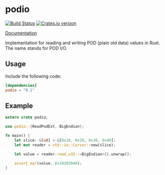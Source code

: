 podio
=====

[![Build Status](https://travis-ci.org/mvdnes/podio.svg?branch=master)](https://travis-ci.org/mvdnes/podio)
[![Crates.io version](https://img.shields.io/crates/v/podio.svg)](https://crates.io/crates/podio)

[Documentation](http://mvdnes.github.io/rust-docs/podio/podio/index.html)

Implementation for reading and writing POD (plain old data) values in Rust. The name stands for POD I/O.

Usage
-----

Include the following code:

```toml
[dependencies]
podio = "0.1"
```

Example
-------

```rust
extern crate podio;

use podio::{ReadPodExt, BigEndian};

fn main() {
    let slice: &[u8] = &[0x10, 0x20, 0x30, 0x40];
    let mut reader = std::io::Cursor::new(slice);

    let value = reader.read_u32::<BigEndian>().unwrap();

    assert_eq!(value, 0x10203040);
}
```
